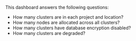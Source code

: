 This dashboard answers the following questions:

- How many clusters are in each project and location?
- How many nodes are allocated across all clusters?
- How many clusters have database encryption disabled?
- How many clusters are degraded?
